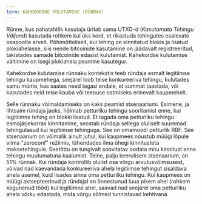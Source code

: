 ```yaml
---
term: KAHEKORDNE KULUTAMINE (RÜNNAK)
---
```


Rünne, kus pahatahtlik kasutaja üritab sama UTXO-d (*Kasutamata Tehingu Väljund*) kasutada rohkem kui üks kord, et rikastuda tehingutes osalevate osapoolte arvelt. Põhimõtteliselt, kui tehing on kinnitatud blokis ja lisatud plokiahelasse, siis nende bitcoinide kasutamine on jäädavalt registreeritud, takistades samade bitcoinide edasist kulutamist. Kahekordse kulutamise vältimine on isegi plokiahela peamine kasutegur.

Kahekordse kulutamise rünnaku kontekstis teeb ründaja esmalt legitiimse tehingu kaupmehega, seejärel loob teise konkureeriva tehingu, kulutades samu münte, kas saates need tagasi endale, et summat taastada, või kasutades neid teise kauba või teenuse ostmiseks erinevalt kaupmehelt.

Selle rünnaku võimaldamiseks on kaks peamist stsenaariumi. Esimene, ja lihtsaim ründaja jaoks, hõlmab petturliku tehingu sooritamist enne, kui legitiimne tehing on blokki lisatud. Et tagada oma petturliku tehingu esmajärjekorras kinnitamine, seostab ründaja sellega oluliselt suuremad tehingutasud kui legitiimse tehinguga. See on omamoodi petturlik RBF. See stsenaarium on võimalik ainult juhul, kui kaupmees nõustub müügi lõpule viima "zeroconf" režiimis, tähendades ilma ühegi kinnitusteta maksetehingule. Seetõttu on tungivalt soovitatav oodata mitu kinnitust enne tehingu muutumatuna kaalumist. Teine, palju keerulisem stsenaarium, on 51% rünnak. Kui ründaja kontrollib olulist osa võrgu arvutusvõimsusest, võivad nad kaevandada konkureeriva ahela legitiimse tehingut sisaldava ahela asemel, kuid lisades sinna oma petturliku tehingu. Kui kaupmees on müügi aktsepteerinud ja ründajal on õnnestunud luua pikem ahel (rohkem kogunenud tööd) kui legitiimne ahel, saavad nad seejärel oma petturliku ahela võrku edastada, mida võrgu sõlmed tunnistavad kehtivana.